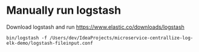 # Manually run logstash

Download logstash and run
https://www.elastic.co/downloads/logstash

    bin/logstash -f /Users/dev/IdeaProjects/microservice-centrallize-log-elk-demo/logstash-fileinput.conf
